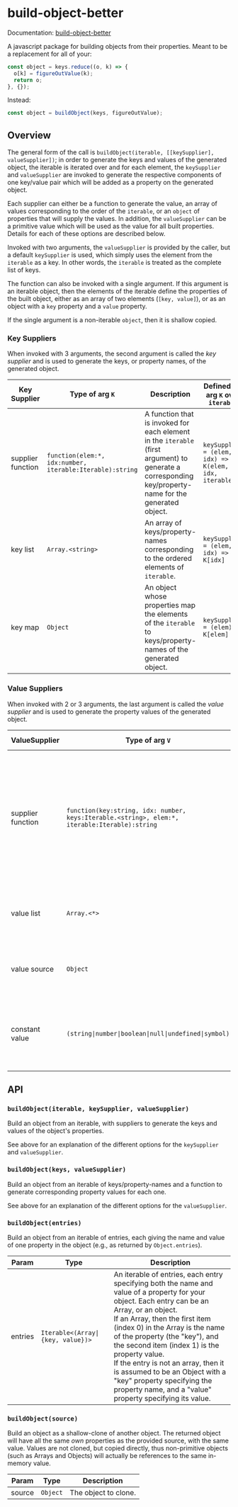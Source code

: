 # build-object-better

Documentation: [build-object-better](https://mearns.github.io/build-object-better/)

A javascript package for building objects from their properties. Meant to be a replacement for all of your:

```javascript
const object = keys.reduce((o, k) => {
  o[k] = figureOutValue(k);
  return o;
}, {});
```

Instead:

```javascript
const object = buildObject(keys, figureOutValue);
```

## Overview

The general form of the call is `buildObject(iterable, [[keySupplier], valueSupplier])`; in order to generate
the keys and values of the generated object, the iterable is iterated over and for each element, the `keySupplier`
and `valueSupplier` are invoked to generate the respective components of one key/value pair which will be
added as a property on the generated object.

Each supplier can either be a function to generate the value, an array of values corresponding to the order
of the `iterable`, or an `object` of properties that will supply the values. In addition, the `valueSupplier`
can be a primitive value which will be used as the value for all built properties. Details for each of these
options are described below.

Invoked with two arguments, the `valueSupplier` is provided by the caller, but a default `keySupplier` is used,
which simply uses the element from the `iterable` as a key. In other words, the `iterable` is treated as the
complete list of keys.

The function can also be invoked with a single argument. If this argument is an iterable object,
then the elements of the iterable define the properties of the built object, either as an array of two
elements (`[key, value]`), or as an object with a `key` property and a `value` property.

If the single argument is a non-iterable `object`, then it is shallow copied.

### Key Suppliers

When invoked with 3 arguments, the second argument is called the _key supplier_ and is used to generate
the keys, or property names, of the generated object.

| Key Supplier      | Type of arg `K`                                                      | Description                                                                                                                                            | Defined for arg `K` over `iterable`                   |
| ----------------- | -------------------------------------------------------------------- | ------------------------------------------------------------------------------------------------------------------------------------------------------ | ----------------------------------------------------- |
| supplier function | <code>function(elem:\*, idx:number, iterable:Iterable):string</code> | A function that is invoked for each element in the `iterable` (first argument) to generate a corresponding key/property-name for the generated object. | `keySupplier = (elem, idx) => K(elem, idx, iterable)` |
| key list          | <code>Array.&lt;string&gt;</code>                                    | An array of keys/property-names corresponding to the ordered elements of `iterable`.                                                                   | `keySupplier = (elem, idx) => K[idx]`                 |
| key map           | <code>Object</code>                                                  | An object whose properties map the elements of the `iterable` to keys/property-names of the generated object.                                          | `keySupplier = (elem) => K[elem]`                     |

### Value Suppliers

When invoked with 2 or 3 arguments, the last argument is called the _value supplier_ and is used to generate
the property values of the generated object.

| ValueSupplier     | Type of arg `V`                                                                                                 | Description                                                                                                                                                                            | Defined for arg `V` over `iterable`                                                                                                       |
| ----------------- | --------------------------------------------------------------------------------------------------------------- | -------------------------------------------------------------------------------------------------------------------------------------------------------------------------------------- | ----------------------------------------------------------------------------------------------------------------------------------------- |
| supplier function | <code>function(key:string, idx: number, keys:Iterable.&lt;string&gt;, elem:\*, iterable:Iterable):string</code> | A function that is invoked for each element in the `iterable` (first argument), along with the corresponding key, to generate a corresponding property value for the generated object. | `valueSupplier = (elem, idx) => V(/* key */ keySupplier(elem, idx, iterable), idx, /* keys */ iterable.map(keySupplier), elem, iterable)` |
| value list        | <code>Array.&lt;\*&gt;</code>                                                                                   | An array of values corresponding to the ordered elements of `iterable`.                                                                                                                | `valueSupplier = (elem, idx) => V[idx]`                                                                                                   |
| value source      | <code>Object</code>                                                                                             | An object from which properties named by the keys will be copied.                                                                                                                      | `valueSupplier = (elem, idx) => V[keySupplier(elem, idx, iterable)]`                                                                      |
| constant value    | <code>(string\|number\|boolean\|null\|undefined\|symbol)</code>                                                 | A fixed value that will be used as the value for all properties installed on the build object                                                                                          | `valueSupplier = () => V`                                                                                                                 |

## API

### `buildObject(iterable, keySupplier, valueSupplier)`

Build an object from an iterable, with suppliers to generate the keys and values of the object's properties.

See above for an explanation of the different options for the `keySupplier` and `valueSupplier`.

### `buildObject(keys, valueSupplier)`

Build an object from an iterable of keys/property-names and a function to generate corresponding property values for each one.

See above for an explanation of the different options for the `valueSupplier`.

### `buildObject(entries)`

Build an object from an iterable of entries, each giving the name and value of one property in the object (e.g., as returned by `Object.entries`).

| Param   | Type                                               | Description                                                                                                                                                                                                                                                                                                                                                                                                                                                                      |
| ------- | -------------------------------------------------- | -------------------------------------------------------------------------------------------------------------------------------------------------------------------------------------------------------------------------------------------------------------------------------------------------------------------------------------------------------------------------------------------------------------------------------------------------------------------------------- |
| entries | <code>Iterable&lt;(Array\|{key, value})&gt;</code> | An iterable of entries, each entry specifying both the name and value of a property for your object. Each entry can be an Array, or an object.<br />If an Array, then the first item (index 0) in the Array is the name of the property (the "key"), and the second item (index 1) is the property value.<br />If the entry is not an array, then it is assumed to be an Object with a "key" property specifying the property name, and a "value" property specifying its value. |

### `buildObject(source)`

Build an object as a shallow-clone of another object. The returned object will have all the same _own_ properties as the provided
source, with the same value. Values are not cloned, but copied directly, thus non-primitive objects (such as Arrays and Objects)
will actually be references to the same in-memory value.

| Param  | Type                | Description          |
| ------ | ------------------- | -------------------- |
| source | <code>Object</code> | The object to clone. |
